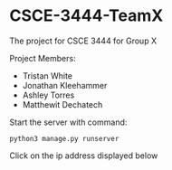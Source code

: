 # CSCE-3444-TeamX
The project for CSCE 3444 for Group X

Project Members:
* Tristan White
* Jonathan Kleehammer
* Ashley Torres
* Matthewit Dechatech


Start the server with command:

`python3 manage.py runserver`

Click on the ip address displayed below
